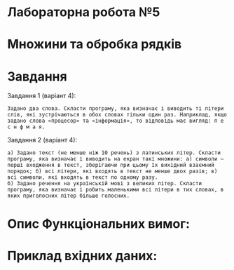 # Лабораторна робота №5

# Множини та обробка рядків

# Завдання

Завдання 1 (варіант 4): 

    Задано два слова. Скласти програму, яка визначає і виводить ті літери слів, які зустрічаються в обох словах тільки один раз. Наприклад, якщо задано слова «процесор» та «інформація», то відповідь має вигляд: п е с н ф м а я.

Завдання 2 (варіант 4):

    а) Задано текст (не менше ніж 10 речень) з латинських літер. Скласти програму, яка визначає і виводить на екран такі множини: а) символи – перші входження в текст, зберігаючи при цьому їх вихідний взаємний порядок; б) всі літери, які входять в текст не менше двох разів; в) всі символи, які входять в текст по одному разу.
    б) Задано речення на українській мові з великих літер. Скласти програму, яка визначає і робить маленькими всі літери в тих словах, в яких приголосних літер більше голосних.

# Опис Функціональних вимог:
 

# Приклад вхідних даних:

